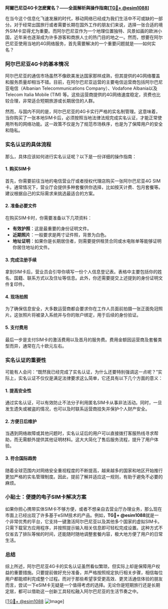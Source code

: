 **阿爾巴尼亞4G卡怎麽實名？——全面解析與操作指南[[TG💪+ @esim1088](https://t.me/s/esim1088)]**

在当今这个信息化飞速发展的时代，移动网络已经成为我们生活中不可或缺的一部分。对于经常出国旅行或者需要长期在国外工作的朋友们来说，选择一张合适的境外SIM卡显得尤为重要。而阿尔巴尼亚作为一个地理位置独特、风景如画的欧洲小国，近年来也逐渐成为许多游客和商旅人士的热门目的地之一。然而，想要在阿尔巴尼亚使用当地的4G网络服务，首先需要解决的一个重要问题就是——如何实名？

### 阿尔巴尼亚4G卡的基本情况

阿尔巴尼亚的通信市场虽然不像欧美发达国家那样成熟，但其提供的4G网络覆盖和服务质量却相当不错。目前，在阿尔巴尼亚运营的主要电信运营商包括阿尔巴尼亚电信（Albanian Telecommunications Company）、Vodafone Albania以及Telecom Italia Mobile (TIM) 等。这些运营商提供的4G网络速度稳定，资费也比较合理，非常适合短期旅游或长期居住的人群。

然而，与国内不同的是，阿尔巴尼亚的4G卡实行严格的实名制管理。这意味着，当你购买了一张本地SIM卡后，必须按照当地法律法规完成实名认证，才能正常使用所有的网络功能。这一政策不仅是为了规范市场秩序，也是为了保障用户的安全和隐私。

### 实名认证的具体流程

那么，具体应该如何进行实名认证呢？以下是一份详细的操作指南：

#### 1. 购买SIM卡
首先，你需要前往当地的电信营业厅或者授权代理店购买一张阿尔巴尼亚4G SIM卡。通常情况下，营业厅会提供多种套餐供你选择，比如按天计费、包月套餐等。建议根据自己的实际需求来挑选最适合的方案。

#### 2. 准备必要文件
在购买SIM卡时，你需要准备以下几项资料：
- **有效护照**：这是最重要的身份证明文件。
- **近期照片**：一般要求是两寸证件照，背景为白色。
- **地址证明**：如果你是长期居住者，则需要提供租赁合同或水电账单等能够证明你居住地址的文件。

#### 3. 完成注册手续
拿到SIM卡后，营业员会引导你填写一份个人信息登记表。表格中主要包括你的姓名、国籍、联系方式以及住址等信息。此外，你还需要提交上述提到的身份证明文件复印件。

#### 4. 现场拍照
为了确保信息安全，大多数运营商都会要求你在工作人员面前拍摄一张正面免冠照片。这张照片将被录入系统并与你的账户绑定，用于后续的身份验证。

#### 5. 支付费用
最后一步是支付SIM卡的激活费用以及首月的服务费。费用金额因运营商及套餐类型而异，通常在几十欧元左右。

### 实名认证的重要性

可能有人会问：“既然我已经完成了实名认证，为什么还要特别强调这一点呢？”实际上，实名认证不仅仅是满足法律要求这么简单，它还具有以下几个方面的意义：

#### 1. 提高安全性
通过实名认证，可以有效防止不法分子利用匿名SIM卡从事非法活动。同时，一旦发生遗失或被盗的情况，也可以及时联系运营商挂失并保护个人财产安全。

#### 2. 方便日后维护
当遇到网络故障或其他问题时，实名认证后的用户可以直接拨打客服热线寻求帮助，而无需额外提供其他证明材料。这大大简化了售后服务流程，提升了用户体验。

#### 3. 符合国际趋势
随着全球范围内对网络安全重视程度的不断提高，越来越多的国家和地区开始推行更加严格的实名管理制度。因此，提前了解并适应这一规则，有助于避免不必要的麻烦。

### 小贴士：便捷的电子SIM卡解决方案

如果你担心携带实体SIM卡不够方便，或者不想亲自去营业厅办理业务，那么现在市面上已经出现了许多基于eSIM技术的产品。例如，**TG💪+ @esim1088**就是一个非常优秀的平台，它支持一键激活阿尔巴尼亚以及其他多个国家的虚拟SIM卡。只需下载官方应用程序，并按照提示输入相关信息即可轻松完成设置。这种方式不仅省去了排队等候的时间，还能随时随地调整套餐内容，极大地方便了用户的日常生活。

### 总结

综上所述，阿尔巴尼亚4G卡的实名认证虽然看似繁琐，但实际上却是保障用户权益的重要措施。只要提前做好充分准备，并严格按照规定执行相关步骤，相信每位用户都能顺利完成整个过程。而对于那些希望享受更高效、更灵活通信体验的朋友而言，尝试一下eSIM卡无疑是一个值得考虑的选择。无论你是短期旅行还是长期定居，都可以借助这一创新工具轻松融入阿尔巴尼亚的生活节奏之中。

[[TG💪+ @esim1088](https://t.me/s/esim1088) ![Image](https://i.postimg.cc/4NQfJmqS/Snipaste-2025-05-13-00-14-12.png)]